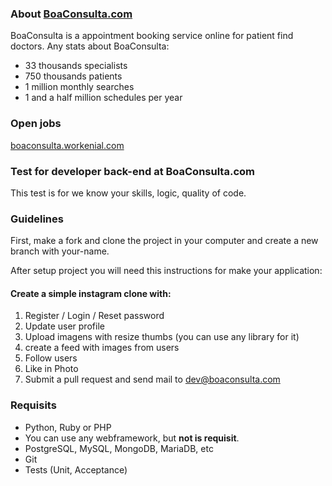 ### About [BoaConsulta.com](https://www.boaconsulta.com)
BoaConsulta is a appointment booking service online for patient find doctors. Any stats about BoaConsulta:

* 33 thousands specialists
* 750 thousands patients
* 1 million monthly searches
* 1 and a half million schedules per year

### Open jobs
[boaconsulta.workenial.com](https://boaconsulta.workenial.com)

### Test for developer back-end at BoaConsulta.com
This test is for we know your skills, logic, quality of code.

### Guidelines
First, make a fork and clone the project in your computer and create a new branch with your-name.

After setup project you will need this instructions for make your application:

#### Create a simple instagram clone with:

1. Register / Login / Reset password
2. Update user profile
3. Upload imagens with resize thumbs (you can use any library for it)
4. create a feed with images from users
5. Follow users
6. Like in Photo
7. Submit a pull request and send mail to dev@boaconsulta.com

### Requisits

* Python, Ruby or PHP
* You can use any webframework, but **not is requisit**.
* PostgreSQL, MySQL, MongoDB, MariaDB, etc
* Git
* Tests (Unit, Acceptance)
